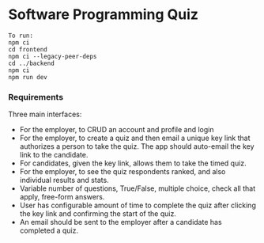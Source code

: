# Software Programming Quiz

```
To run:
npm ci
cd frontend
npm ci --legacy-peer-deps
cd ../backend
npm ci
npm run dev
```

### Requirements

Three main interfaces:

- For the employer, to CRUD an account and profile and login
- For the employer, to create a quiz and then email a unique key link that authorizes a person to take the quiz. The app should auto-email the key link to the candidate.
- For candidates, given the key link, allows them to take the timed quiz.
- For the employer, to see the quiz respondents ranked, and also individual results and stats.
- Variable number of questions, True/False, multiple choice, check all that apply, free-form answers.
- User has configurable amount of time to complete the quiz after clicking the key link and confirming the start of the quiz.
- An email should be sent to the employer after a candidate has completed a quiz.
